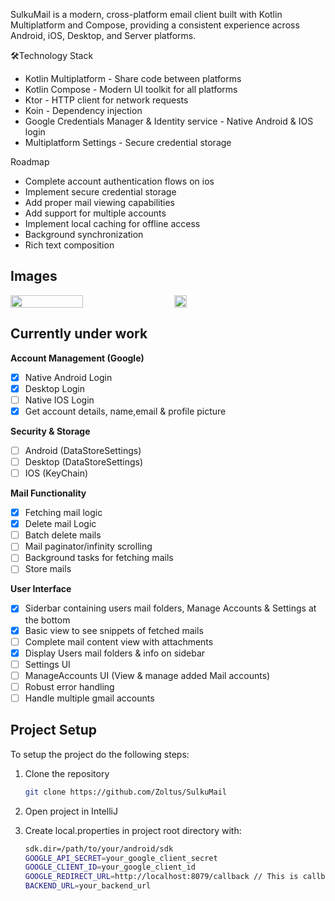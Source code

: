 SulkuMail is a modern, cross-platform email client built with Kotlin Multiplatform and Compose, providing a consistent experience across Android, iOS, Desktop, and Server platforms.


🛠Technology Stack
- Kotlin Multiplatform - Share code between platforms
- Kotlin Compose - Modern UI toolkit for all platforms
- Ktor - HTTP client for network requests
- Koin - Dependency injection
- Google Credentials Manager & Identity service - Native Android & IOS login
- Multiplatform Settings - Secure credential storage
  
Roadmap
- Complete account authentication flows on ios
- Implement secure credential storage
- Add proper mail viewing capabilities
- Add support for multiple accounts
- Implement local caching for offline access
- Background synchronization
- Rich text composition

## Images
<div style="display: flex; gap: 20px;">
  <img src="https://github.com/user-attachments/assets/d96f0d96-fdda-4be1-b84f-634ed49dde1e" width="48%">
  <img src="https://github.com/user-attachments/assets/48930803-dc04-4b35-af3d-4014bf593795" width="20%" height="20%">
</div>



## Currently under work
**Account Management (Google)**
  - [x] Native Android Login
  - [x] Desktop Login
  - [ ] Native IOS Login
  - [x] Get account details, name,email & profile picture

**Security & Storage**
  - [ ] Android (DataStoreSettings)
  - [ ] Desktop (DataStoreSettings)
  - [ ] IOS (KeyChain)

**Mail Functionality**
  - [X] Fetching mail logic
  - [X] Delete mail Logic
  - [ ] Batch delete mails
  - [ ] Mail paginator/infinity scrolling
  - [ ] Background tasks for fetching mails
  - [ ] Store mails

**User Interface**
  - [X] Siderbar containing users mail folders, Manage Accounts & Settings at the bottom
  - [X] Basic view to see snippets of fetched mails
  - [ ] Complete mail content view with attachments
  - [X] Display Users mail folders & info on sidebar
  - [ ] Settings UI
  - [ ] ManageAccounts UI (View & manage added Mail accounts)
- [ ] Robust error handling
- [ ] Handle multiple gmail accounts

## Project Setup
To setup the project do the following steps:

1. Clone the repository
     ```sh
    git clone https://github.com/Zoltus/SulkuMail
   ```

2. Open project in IntelliJ
3. Create local.properties in project root directory with:
     ```sh
    sdk.dir=/path/to/your/android/sdk
    GOOGLE_API_SECRET=your_google_client_secret
    GOOGLE_CLIENT_ID=your_google_client_id
    GOOGLE_REDIRECT_URL=http://localhost:8079/callback // This is callback url for the jvm, jvm hosts own http server to receive google auth code, no need to change
    BACKEND_URL=your_backend_url
   ```

